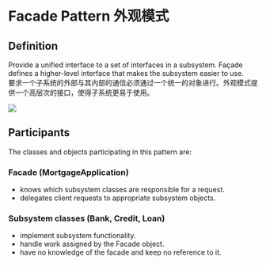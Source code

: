 # Facade Pattern 外观模式
## Definition

Provide a unified interface to a set of interfaces in a subsystem. Façade defines a higher-level interface that makes the subsystem easier to use.
<br>要求一个子系统的外部与其内部的通信必须通过一个统一的对象进行。外观模式提供一个高层次的接口，使得子系统更易于使用。

![](https://github.com/LionelPerrault/Unity-Design-Pattern/blob/master/UML_Picture/facade.gif)


## Participants

The classes and objects participating in this pattern are:

### Facade   (MortgageApplication)
* knows which subsystem classes are responsible for a request.
* delegates client requests to appropriate subsystem objects.

### Subsystem classes   (Bank, Credit, Loan)
* implement subsystem functionality.
* handle work assigned by the Facade object.
* have no knowledge of the facade and keep no reference to it.

